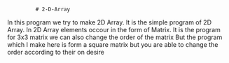              # 2-D-Array

In this program we try to make 2D Array. 
It is the simple program of 2D Array.  In
2D Array elements occour in the form of
Matrix. It is the program for 3x3 matrix 
we can also change the order of the matrix
But the program which I make here is form
a square matrix but you are able to change 
the order according to their on desire 
